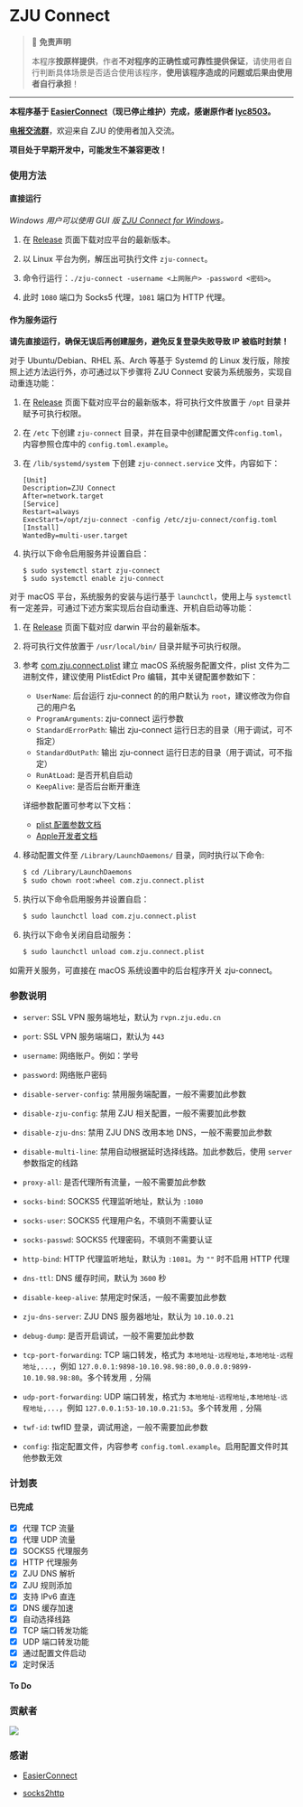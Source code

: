 # ZJU Connect

> 🚫 **免责声明**
> 
> 本程序**按原样提供**，作者**不对程序的正确性或可靠性提供保证**，请使用者自行判断具体场景是否适合使用该程序，**使用该程序造成的问题或后果由使用者自行承担**！

---

**本程序基于 [EasierConnect](https://github.com/lyc8503/EasierConnect)（现已停止维护）完成，感谢原作者 [lyc8503](https://github.com/lyc8503)。**

**[电报交流群](https://t.me/zjuers)**，欢迎来自 ZJU 的使用者加入交流。

**项目处于早期开发中，可能发生不兼容更改！**

### 使用方法

#### 直接运行

*Windows 用户可以使用 GUI 版 [ZJU Connect for Windows](https://github.com/mythologyli/zju-connect-for-Windows)。*

1. 在 [Release](https://github.com/mythologyli/zju-connect/releases) 页面下载对应平台的最新版本。

2. 以 Linux 平台为例，解压出可执行文件 `zju-connect`。

3. 命令行运行：`./zju-connect -username <上网账户> -password <密码>`。

4. 此时 `1080` 端口为 Socks5 代理，`1081` 端口为 HTTP 代理。

#### 作为服务运行

**请先直接运行，确保无误后再创建服务，避免反复登录失败导致 IP 被临时封禁！**

对于 Ubuntu/Debian、RHEL 系、Arch 等基于 Systemd 的 Linux 发行版，除按照上述方法运行外，亦可通过以下步骤将 ZJU Connect 安装为系统服务，实现自动重连功能：

1. 在 [Release](https://github.com/Mythologyli/ZJU-Connect/releases) 页面下载对应平台的最新版本，将可执行文件放置于 `/opt` 目录并赋予可执行权限。

2. 在 `/etc` 下创建 `zju-connect` 目录，并在目录中创建配置文件`config.toml`，内容参照仓库中的 `config.toml.example`。

3. 在 `/lib/systemd/system` 下创建 `zju-connect.service` 文件，内容如下：

   ```
   [Unit]
   Description=ZJU Connect
   After=network.target
   [Service]
   Restart=always
   ExecStart=/opt/zju-connect -config /etc/zju-connect/config.toml
   [Install]
   WantedBy=multi-user.target
   ```

4. 执行以下命令启用服务并设置自启：
   ```
   $ sudo systemctl start zju-connect
   $ sudo systemctl enable zju-connect
   ```
   
对于 macOS 平台，系统服务的安装与运行基于 `launchctl`，使用上与 `systemctl` 有一定差异，可通过下述方案实现后台自动重连、开机自启动等功能：

1. 在 [Release](https://github.com/mythologyli/zju-connect/releases) 页面下载对应 darwin 平台的最新版本。

2. 将可执行文件放置于 `/usr/local/bin/` 目录并赋予可执行权限。

3. 参考 [com.zju.connect.plist](com.zju.connect.plist) 建立 macOS 系统服务配置文件，plist 文件为二进制文件，建议使用 PlistEdict Pro 编辑，其中关键配置参数如下：

   + `UserName`: 后台运行 zju-connect 的的用户默认为 `root`，建议修改为你自己的用户名
   + `ProgramArguments`: zju-connect 运行参数
   + `StandardErrorPath`: 输出 zju-connect 运行日志的目录（用于调试，可不指定）
   + `StandardOutPath`: 输出 zju-connect 运行日志的目录（用于调试，可不指定）
   + `RunAtLoad`: 是否开机自启动
   + `KeepAlive`: 是否后台断开重连
   
   详细参数配置可参考以下文档：
   
   + [plist 配置参数文档](https://keith.github.io/xcode-man-pages/launchd.plist.5.html#OnDemand)
   + [Apple开发者文档](https://developer.apple.com/library/archive/documentation/MacOSX/Conceptual/BPSystemStartup/Chapters/Introduction.html#//apple_ref/doc/uid/10000172i-SW1-SW1)
   
4. 移动配置文件至 `/Library/LaunchDaemons/` 目录，同时执行以下命令:
   ```zsh
   $ cd /Library/LaunchDaemons
   $ sudo chown root:wheel com.zju.connect.plist
   ```

5. 执行以下命令启用服务并设置自启：
   ```zsh
   $ sudo launchctl load com.zju.connect.plist
   ```

6. 执行以下命令关闭自启动服务：
   ```zsh
   $ sudo launchctl unload com.zju.connect.plist
   ```

如需开关服务，可直接在 macOS 系统设置中的后台程序开关 zju-connect。

### 参数说明

+ `server`: SSL VPN 服务端地址，默认为 `rvpn.zju.edu.cn`

+ `port`: SSL VPN 服务端端口，默认为 `443`

+ `username`: 网络账户。例如：学号

+ `password`: 网络账户密码

+ `disable-server-config`: 禁用服务端配置，一般不需要加此参数

+ `disable-zju-config`: 禁用 ZJU 相关配置，一般不需要加此参数

+ `disable-zju-dns`: 禁用 ZJU DNS 改用本地 DNS，一般不需要加此参数

+ `disable-multi-line`: 禁用自动根据延时选择线路。加此参数后，使用 `server` 参数指定的线路

+ `proxy-all`: 是否代理所有流量，一般不需要加此参数

+ `socks-bind`: SOCKS5 代理监听地址，默认为 `:1080`

+ `socks-user`: SOCKS5 代理用户名，不填则不需要认证

+ `socks-passwd`: SOCKS5 代理密码，不填则不需要认证

+ `http-bind`: HTTP 代理监听地址，默认为 `:1081`。为 `""` 时不启用 HTTP 代理

+ `dns-ttl`: DNS 缓存时间，默认为 `3600` 秒

+ `disable-keep-alive`: 禁用定时保活，一般不需要加此参数

+ `zju-dns-server`: ZJU DNS 服务器地址，默认为 `10.10.0.21`

+ `debug-dump`: 是否开启调试，一般不需要加此参数

+ `tcp-port-forwarding`: TCP 端口转发，格式为 `本地地址-远程地址,本地地址-远程地址,...`，例如 `127.0.0.1:9898-10.10.98.98:80,0.0.0.0:9899-10.10.98.98:80`。多个转发用 `,` 分隔

+ `udp-port-forwarding`: UDP 端口转发，格式为 `本地地址-远程地址,本地地址-远程地址,...`，例如 `127.0.0.1:53-10.10.0.21:53`。多个转发用 `,` 分隔

+ `twf-id`: twfID 登录，调试用途，一般不需要加此参数

+ `config`: 指定配置文件，内容参考 `config.toml.example`。启用配置文件时其他参数无效

### 计划表

#### 已完成

- [x] 代理 TCP 流量
- [x] 代理 UDP 流量
- [x] SOCKS5 代理服务
- [x] HTTP 代理服务
- [x] ZJU DNS 解析
- [x] ZJU 规则添加
- [x] 支持 IPv6 直连
- [x] DNS 缓存加速
- [x] 自动选择线路
- [x] TCP 端口转发功能
- [x] UDP 端口转发功能
- [x] 通过配置文件启动
- [x] 定时保活

#### To Do

### 贡献者

<a href="https://github.com/mythologyli/zju-connect/graphs/contributors">
  <img src="https://contrib.rocks/image?repo=mythologyli/zju-connect" />
</a>

### 感谢

+ [EasierConnect](https://github.com/lyc8503/EasierConnect)

+ [socks2http](https://github.com/zenhack/socks2http)
